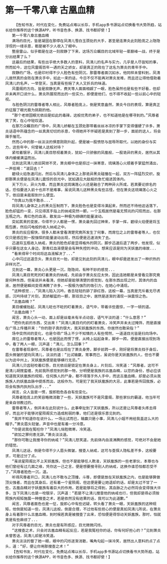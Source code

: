 # 第一千零八章 古凰血精
        【告知书友，时代在变化，免费站点难以长存，手机app多书源站点切换看书大势所趋，站长给你推荐的这个换源APP，听书音色多、换源、找书都好使！】
       第一千零八章古凰血精
       满场的目光，皆是凝固在那停在凤清儿雪白玉颈处的大手，甚至是连萧炎此刻脸庞之上隐隐浮现的一缕杀意，都是被不少人收入了眼中。
       整座雷山，似乎都是在这一刻寂静了下来，这场万众瞩目的北域年轻一辈巅峰一战，终于是分出结果了么？
       这最后的结果，有些出乎绝大多数人的意料，凤清儿的名声与实力，几乎是人尽皆知的事，然而如今，这位风雷阁百年一遇的天之娇女，却是真正的败在了这名为萧炎的青年手中。
       寂静的广场，也是印衬得不少人脸色有些阴沉，那雷尊者面沉如水，他同样未曾料到，凤清儿居然真的会败在萧炎手中，如此一来的话，今日不仅不能再对萧炎发难，而且还让得他借助着凤清儿的名声，一举登天，当真是有些赔了夫人又折兵的味道。
       风雷阁的方向，皆是寂静无声，费天等人面面相觑了一眼，脸色虽然也是有些不好看，但却并未再开口说什么，萧炎所展现而出的一些实力，即便是他们，也不得不收起一些以前心中的轻视。
       与脸色阴沉的雷尊者等人相比，风尊者脸庞上，倒是笑意盎然，萧炎今日的表现，算是真正的征服了眼光极为挑剔的他。
       “那个老顽固眼光依旧是如此的毒辣，这般优秀的弟子，也不知道他是在哪寻到的。”风尊者笑了笑，在心中轻叹道。
       在那万众瞩目的广场中，凤清儿娇躯在玉颈处那带着丝丝冰凉的手掌下变得僵硬了许多，萧炎话语中所蕴含的一丝真真切切的杀意，令得她并不怀疑若是真到了那一步，面前的这人，将会辣手摧花。
       然而心中的那一丝淡淡的惧意刚刚升起，便是被一股愤怒与屈辱所取代，以她的身份与实力，这些年中，何曾被人这般对待？
       紧咬着银牙，凤清儿美目怒视着萧炎，犹如一只骄傲的凤凰般，一股诡异的黑炎，居然从其体内缓缓满溢而出。
       见到这凤清儿依旧冥顽不灵，萧炎眼中也是掠过一抹寒意，琉璃莲心火顺着手掌猛然涌出，一声低喝：“滚回去！”
       碧绿火焰急速闪出，然后与凤清儿身体之上那诡异黑炎碰撞在一起，双方一阵猛烈交织，旋即那黑炎便是在凤清儿震惊的目光中，犹如遇见大敌般的急忙缩进其体内。
       天下万火，异火为尊，而且萧炎这琉璃莲心火还是融合了两种异火所成，若真要论排名的话，恐怕要进入前十也并不是难事，虽说凤清儿这种黑炎有些古怪，但在萧炎这琉璃莲心火之下，依旧是未能取到什么便宜。
       “你真以为我不敢杀...”
       将凤清儿身体之上的黑炎压制而下，萧炎脸色也是变得冷漠起来，然而还不待他这话落下，脸色却猛的一变，只见得其手指上的纳戒突然一颤，一个玉瓶居然是毫无预兆的闪现而出，在那玉瓶之内，青红色的血液，散发出一种极为磅礴的能量波动。
       突如其来的变故，令得不少人都是一愣，萧炎最先回过神来，手掌一挥，碧绿火焰便是将玉瓶包裹，然后闪电般的收入纳戒之中。
       萧炎的反应极快，很多人都未曾看清楚究竟所发生了何事，而席位之上的雷尊者等人，也仅仅只是感应到一股强悍的能量波动出现，然后便是迅速消失了去。
       迅速将玉瓶收入纳戒，萧炎的脸色却是显得格外的阴沉，脚步迅速后退了两步，他发现，似乎只要在这女人身边，那青红血液便是会有种失控的冲动，想来应该是同为天妖凰的缘故...
       “看来得早个时间将这血液解决了...”
       心中闪过这道念头，萧炎目光一抬，却是见到此刻的凤清儿，眼中却是迸发出了一种炽热的异样光芒。
       见到这一幕，萧炎心头更是一沉，隐隐间，有种不妙的感觉...
       凤清儿美目死死的盯着萧炎的纳戒，先前由于萧炎反应太快，因此连她都是未曾看见那究竟是何种东西，但虽说并未看清，但她却是能够清楚的感觉到，在那东西出现之时，其体内的血液，居然便是瞬间变得沸腾了许多，一股极为强烈的吸引力，在她心中涌现。
       “这种感觉...”凤清儿陷入沉吟，香舌轻轻的舔了舔红唇，这般一幕，当真是充斥着无尽诱惑，沉吟持续了片刻，其娇躯猛的一颤，那双目之中，居然是逐渐的涌现一抹震惊之色。
       “古凰血精？”
       美目缓缓抬起，凤清儿眨也不眨的盯着萧炎，语气中，带着许些震惊，一字一顿的道。
       “古凰血精？”
       闻言，萧炎心头一动，面上却是丝毫未有半点动容，语气平淡的道：“什么意思？”
       “把你先前的东西，交出来！”凤清儿美目灼灼的盯着萧炎，冷笑声并未太过掩饰，而是直接在广场上传播开来：“你的胆子真的很大，我天妖凰族的东西，你居然也敢染指？”
       场中突然间的变化，也是令得广场上不少不知情的人有些愕然，一道道目光皆是扫向场中。
       席位上的雷尊者等人，也是因此而愣了愣，从椅上站起身来，脚步一跨，便是直接出现到场中，看了两人一眼，沉声道：“清儿，怎么回事？”
       在雷尊者现身时，风尊者也是出现在了萧炎身旁，脚步前跨一步，刚好是将萧炎挡于身后，眉头微皱的望向凤清儿，淡淡的道：“比试输赢，常事而已，虽说你是天妖凰族的人，但也不要以为这中州上，天妖凰族便是能够横行无忌。”
       凤清儿贝齿轻咬着红唇，目光依旧是锁定在萧炎身上，片刻后，冷笑道：“风尊者，这可不是清儿胡搅蛮缠，先前我所感觉到的那一物，分明便是我族的古凰血精，以您的身份，想必应该知道我天妖凰族的规矩，任何族人的尸身，都不得落于外人手中，而这古凰血精，却是必须从我族族人的妖凰血脉中提炼而出，这般作为，可是犯了我天妖凰族的大忌，此事若是传回我族，必将会有族内执刑队出手...”
       闻言，众人皆是一愣，旋即脸色各自有些变化。
       风尊者脸庞上的笑容略微消散了一些，天妖凰族可不是风雷阁，那些家伙的霸道，他当年可是亲自领教过的。
       雷尊者等人，倒并未在此刻说什么，此事牵扯到了天妖凰族，所以还是让风尊者头疼去得好，而且对于能够对星陨阁实力造成削弱的事，他们还是很乐意见到的。
       “我并不知道你在说什么，一场比试而已，输赢只是小事，凤清儿小姐不用给我盖这么大的帽子。”萧炎眉头轻皱，声音中也是有着一分冷意。
       “你是说我在冤枉你？”凤清儿俏脸微寒，冷笑道。
       “欲加之罪何患无辞。”萧炎淡淡道。
       “那你可敢让我搜寻你的纳戒？”凤清儿怒笑道，先前体内血液沸腾的感觉，可绝对不会是她的错觉。
       凤清儿这话，倒是令得不少人眉头微皱，搜查人纳戒，这可与查探人隐私差不多，这般要求，可是过分了点。
       “虽说星陨阁比不上天妖凰族，但也不是能够任人欺凌，天妖凰族的一些老家伙，本尊也与他们曾经有过几面之缘，凭你这一己之言，便是想要搜寻别人的纳戒，这换作谁恐怕都忍受不了。”风尊者脸色一沉，道。
       听得风尊者开口，凤清儿也不敢与之顶撞，斗尊，即便是放在天妖凰族之内，也是能够算做顶尖强者，而且在其身后，还有着一个星陨阁，但这便是要让她退却的话，却是太过不甘了一些，古凰血精对于妖凰族有着巨大的作用，若是能够将之得到，其血脉之力必然将会变得强大许多，当下凤清儿也是一咬银牙，沉声道：“若是不让清儿搜查他的纳戒也行，但我却是得必须按照族内规矩施展一种搜查之术，若是依然没有结果的话，我可以为此道歉。”
       闻言，风尊者面色也是一怔，旋即心中有些迟疑，转头看了萧炎一眼，天妖凰族的这种规矩，他倒是知道一些，凤清儿这般，倒是合理，不过他有些担心的便是真如凤清儿所说，在萧炎身上有着那什么古凰血精，到时候若真是被搜查了出来，恐怕便是得惊动天妖凰族，那时，怕就真是有些麻烦了...
       对于风尊者的目光，萧炎也是有所感应，目光微微闪烁。
       “这搜查之术，只会对古凰血精有起反应，若是我冤枉你的话，你有何好担心的？”见到萧炎未曾答话，凤清儿却是冷笑道。
       萧炎淡淡的瞥了她一眼，眼中的闪烁逐渐消散，嘴角勾起一抹冷笑，居然出人意料的点了点头，道：“好，便让你用那搜查之术！”
       【告知书友，时代在变化，免费站点难以长存，手机app多书源站点切换看书大势所趋，站长给你推荐的这个换源APP，听书音色多、换源、找书都好使！】